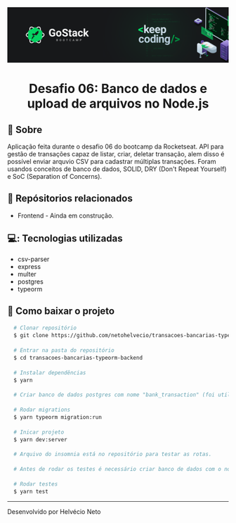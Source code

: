 <div align="center">
  <img src="./public/gostack.png" />

  <h1>Desafio 06: Banco de dados e upload de arquivos no Node.js</h1>
</div>

## 🔖 Sobre

Aplicação feita durante o desafio 06 do bootcamp da Rocketseat. API para gestão de transações capaz de listar, criar, deletar transação, alem disso é possível enviar arquvio CSV para cadastrar múltiplas transações. Foram usandos conceitos de banco de dados, SOLID, DRY (Don't Repeat Yourself) e SoC (Separation of Concerns).

## 📁 Repósitorios relacionados
- Frontend - Ainda em construção.

## 💻: Tecnologias utilizadas

- csv-parser
- express
- multer
- postgres
- typeorm

## 📂 Como baixar o projeto

```bash
  # Clonar repositório
  $ git clone https://github.com/netohelvecio/transacoes-bancarias-typeorm-backend

  # Entrar na pasta do repositório
  $ cd transacoes-bancarias-typeorm-backend

  # Instalar dependências
  $ yarn

  # Criar banco de dados postgres com nome "bank_transaction" (foi utilizado docker com container do postgres)

  # Rodar migrations
  $ yarn typeorm migration:run

  # Inicar projeto
  $ yarn dev:server

  # Arquivo do insomnia está no repositório para testar as rotas.

  # Antes de rodar os testes é necessário criar banco de dados com o nome "gostack_desafio06_tests"

  # Rodar testes
  $ yarn test
```

---

Desenvolvido por Helvécio Neto
